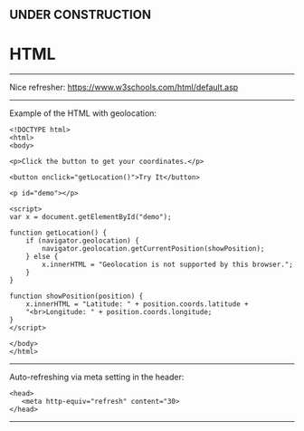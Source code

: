 
## UNDER CONSTRUCTION

# HTML

---

Nice refresher:
https://www.w3schools.com/html/default.asp

---

Example of the HTML with geolocation:

    <!DOCTYPE html>
    <html>
    <body>
    
    <p>Click the button to get your coordinates.</p>
    
    <button onclick="getLocation()">Try It</button>
    
    <p id="demo"></p>
    
    <script>
    var x = document.getElementById("demo");
    
    function getLocation() {
        if (navigator.geolocation) {
            navigator.geolocation.getCurrentPosition(showPosition);
        } else { 
            x.innerHTML = "Geolocation is not supported by this browser.";
        }
    }
    
    function showPosition(position) {
        x.innerHTML = "Latitude: " + position.coords.latitude + 
        "<br>Longitude: " + position.coords.longitude;
    }
    </script>
    
    </body>
    </html>

---

Auto-refreshing via meta setting in the header:

    <head>
       <meta http-equiv="refresh" content="30>
    </head>

---

